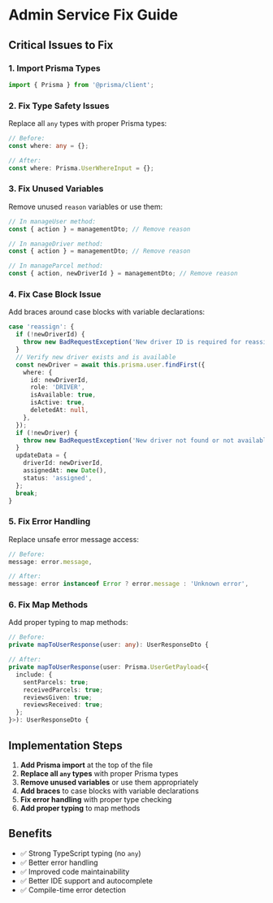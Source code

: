 # Admin Service Fix Guide

## Critical Issues to Fix

### 1. Import Prisma Types
```typescript
import { Prisma } from '@prisma/client';
```

### 2. Fix Type Safety Issues
Replace all `any` types with proper Prisma types:

```typescript
// Before:
const where: any = {};

// After:
const where: Prisma.UserWhereInput = {};
```

### 3. Fix Unused Variables
Remove unused `reason` variables or use them:

```typescript
// In manageUser method:
const { action } = managementDto; // Remove reason

// In manageDriver method:
const { action } = managementDto; // Remove reason

// In manageParcel method:
const { action, newDriverId } = managementDto; // Remove reason
```

### 4. Fix Case Block Issue
Add braces around case blocks with variable declarations:

```typescript
case 'reassign': {
  if (!newDriverId) {
    throw new BadRequestException('New driver ID is required for reassignment');
  }
  // Verify new driver exists and is available
  const newDriver = await this.prisma.user.findFirst({
    where: {
      id: newDriverId,
      role: 'DRIVER',
      isAvailable: true,
      isActive: true,
      deletedAt: null,
    },
  });
  if (!newDriver) {
    throw new BadRequestException('New driver not found or not available');
  }
  updateData = {
    driverId: newDriverId,
    assignedAt: new Date(),
    status: 'assigned',
  };
  break;
}
```

### 5. Fix Error Handling
Replace unsafe error message access:

```typescript
// Before:
message: error.message,

// After:
message: error instanceof Error ? error.message : 'Unknown error',
```

### 6. Fix Map Methods
Add proper typing to map methods:

```typescript
// Before:
private mapToUserResponse(user: any): UserResponseDto {

// After:
private mapToUserResponse(user: Prisma.UserGetPayload<{
  include: {
    sentParcels: true;
    receivedParcels: true;
    reviewsGiven: true;
    reviewsReceived: true;
  };
}>): UserResponseDto {
```

## Implementation Steps

1. **Add Prisma import** at the top of the file
2. **Replace all `any` types** with proper Prisma types
3. **Remove unused variables** or use them appropriately
4. **Add braces** to case blocks with variable declarations
5. **Fix error handling** with proper type checking
6. **Add proper typing** to map methods

## Benefits

- ✅ Strong TypeScript typing (no `any`)
- ✅ Better error handling
- ✅ Improved code maintainability
- ✅ Better IDE support and autocomplete
- ✅ Compile-time error detection 